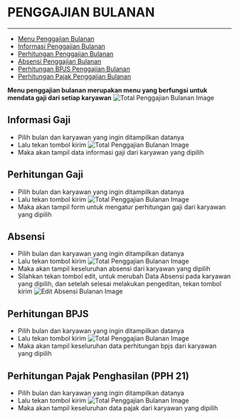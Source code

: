 # PENGGAJIAN BULANAN

---

- [Menu Penggajian Bulanan](#menu-penggajian-bulanan)
- [Informasi Penggajian Bulanan](#informasi-penggajian-bulanan)
- [Perhitungan Penggajian Bulanan](#perhitungan-penggajian-bulanan)
- [Absensi Penggajian Bulanan](#absensi-penggajian-bulanan)
- [Perhitungan BPJS Penggajian Bulanan](#perhitungan-bpjs-penggajian-bulanan)
- [Perhitungan Pajak Penggajian Bulanan](#perhitungan-pajak-penggajian-bulanan)

<a name="menu-penggajian-bulanan"></a>

**Menu penggajian bulanan merupakan menu yang berfungsi untuk mendata gaji dari setiap karyawan**
![Total Penggajian Bulanan Image](/dokumentasi/menu/penggajian-bulanan/1.png)


<a name="informasi-penggajian-bulanan"></a>

## Informasi Gaji

- Pilih bulan dan karyawan yang ingin ditampilkan datanya
- Lalu tekan tombol kirim
![Total Penggajian Bulanan Image](/dokumentasi/menu/penggajian-bulanan/1.png)
- Maka akan tampil data informasi gaji dari karyawan yang dipilih


<a name="perhitungan-penggajian-bulanan"></a>

## Perhitungan Gaji

- Pilih bulan dan karyawan yang ingin ditampilkan datanya
- Lalu tekan tombol kirim
![Total Penggajian Bulanan Image](/dokumentasi/menu/penggajian-bulanan/4.png)
- Maka akan tampil form untuk mengatur perhitungan gaji dari karyawan yang dipilih

<a name="absensi-penggajian-bulanan"></a>

## Absensi

- Pilih bulan dan karyawan yang ingin ditampilkan datanya
- Lalu tekan tombol kirim
![Total Penggajian Bulanan Image](/dokumentasi/menu/penggajian-bulanan/5-new.png)
- Maka akan tampil keseluruhan absensi dari karyawan yang dipilih
- Silahkan tekan tombol edit, untuk merubah Data Absensi pada karyawan yang dipilih, dan setelah selesai melakukan pengeditan, tekan tombol kirim
![Edit Absensi Bulanan Image](/dokumentasi/menu/penggajian-bulanan/5-edit.png)

<a name="perhitungan-bpjs-penggajian-bulanan"></a>

## Perhitungan BPJS

- Pilih bulan dan karyawan yang ingin ditampilkan datanya
- Lalu tekan tombol kirim
![Total Penggajian Bulanan Image](/dokumentasi/menu/penggajian-bulanan/6.png)
- Maka akan tampil keseluruhan data perhitungan bpjs dari karyawan yang dipilih

<a name="perhitungan-pajak-penggajian-bulanan"></a>

## Perhitungan Pajak Penghasilan (PPH 21)

- Pilih bulan dan karyawan yang ingin ditampilkan datanya
- Lalu tekan tombol kirim
![Total Penggajian Bulanan Image](/dokumentasi/menu/penggajian-bulanan/6.png)
- Maka akan tampil keseluruhan data pajak dari karyawan yang dipilih
